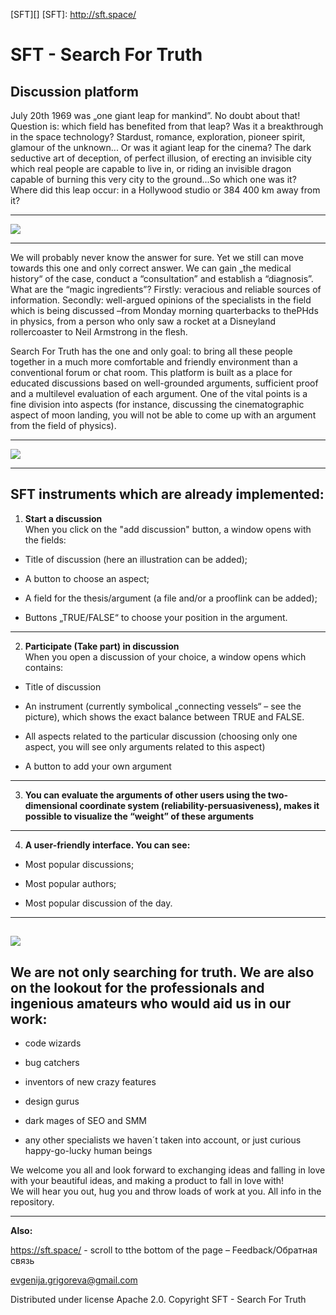 [SFT][]
[SFT]: http://sft.space/

# SFT - Search For Truth
## Discussion platform

July 20th 1969 was „one giant leap for mankind”. No doubt about that! Question is: which field has benefited from that leap? Was it a breakthrough in the space technology? Stardust, romance, exploration, pioneer spirit, glamour of the unknown... Or was it agiant leap for the cinema? The dark seductive art of deception, of perfect illusion, of erecting an invisible city which real people are capable to live in, or riding an invisible dragon capable of burning this very city to the ground...So which one was it? Where did this leap occur: in a Hollywood studio or 384 400 km away from it?
***


![](https://s2.imagebanana.com/file/191124/4JtrCxP3.png)

***

We will probably never know the answer for sure. Yet we still can move towards this one and only correct answer. We can gain „the medical history“ of the case, conduct a “consultation” and establish a “diagnosis”. What are the “magic ingredients”? Firstly: veracious and reliable sources of information. Secondly: well-argued opinions of the specialists in the field which is being discussed –from Monday morning quarterbacks to thePHds in physics, from a person who only saw a rocket at a Disneyland rollercoaster to Neil Armstrong in the flesh.  

Search For Truth has the one and only goal: to bring all these people together in a much more comfortable and friendly environment than a conventional forum or chat room. This platform is built as a place for educated discussions based on well-grounded arguments, sufficient proof and a multilevel evaluation of each argument. One of the vital points is a fine division into aspects (for instance, discussing the cinematographic aspect of moon landing, you will not be able to come up with an argument from the field of physics). 


***
![](https://s1.imagebanana.com/file/191124/TbAc5mVK.png)

***
## SFT instruments which are already implemented: 

1. **Start a discussion**  
When you click on the "add discussion" button, a window opens with the fields: 

* Title of discussion (here an illustration can be added);  

* A button to choose an aspect;  

* A field for the thesis/argument (a file and/or a prooflink can be added);  

* Buttons „TRUE/FALSE“ to choose your position in the argument.  
---
2. **Participate (Take part) in discussion**  
When you open a discussion of your choice, a window opens which contains:  

* Title of discussion 

* An instrument (currently symbolical „connecting vessels“ – see the picture), which shows the exact balance between TRUE and FALSE.  

* All aspects related to the particular discussion (choosing only one aspect, you will see only arguments related to this aspect)  

* A button to add your own argument  
---
3. **You can evaluate the arguments of other users using the two-dimensional coordinate system (reliability-persuasiveness), makes it possible to visualize the “weight” of these arguments**
---
4. **A user-friendly interface. You can see:**

* Most popular discussions;  

* Most popular authors;  

* Most popular discussion of the day.  
---
![](https://s1.imagebanana.com/file/191124/yQIhGfld.png)
---
## We are not only searching for truth. We are also on the lookout for the professionals and ingenious amateurs who would aid us in our work:  

* code wizards  

* bug catchers 

* inventors of new crazy features   

* design gurus  

* dark mages of SEO and SMM   

* any other specialists we haven´t taken into account, or just curious happy-go-lucky human beings  

We welcome you all and look forward to exchanging ideas and falling in love with your beautiful ideas, and making a product to fall in love with!  
We will hear you out, hug you and throw loads of work at you. 
All info in the repository.  

---
**Also:** 

https://sft.space/ - scroll to tthe bottom of the page – Feedback/Обратная связь  

evgenija.grigoreva@gmail.com 

Distributed under license Apache 2.0. Copyright SFT - Search For Truth
